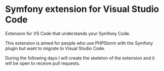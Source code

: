 # Symfony extension for Visual Studio Code
Extension for VS Code that understands your Symfony Code.

This extension is aimed for people who use PHPStorm with the Symfony plugin but want to migrate to Visual Studio Code.

During the following days I will create the skeleton of the extension and it will be open to receive pull requests.
